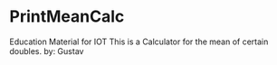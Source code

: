 # PrintMeanCalc
Education Material for IOT
This is a Calculator for the mean of certain doubles.
by: Gustav
